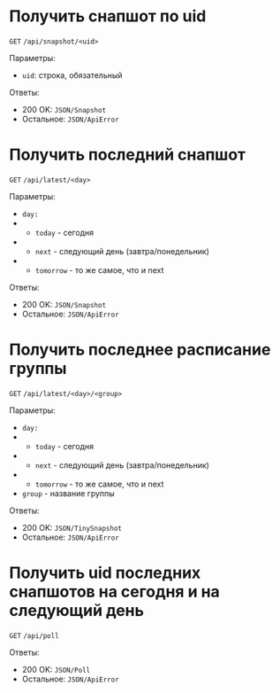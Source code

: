 # Получить снапшот по uid
`GET` `/api/snapshot/<uid>`

Параметры:
* `uid`: строка, обязательный

Ответы:
* 200 OK: `JSON/Snapshot`
* Остальное: `JSON/ApiError`
  
# Получить последний снапшот
`GET` `/api/latest/<day>`

Параметры:
* `day:` 
* * `today` - сегодня
* * `next` - следующий день (завтра/понедельник)
* * `tomorrow` - то же самое, что и next

Ответы:
* 200 OK: `JSON/Snapshot`
* Остальное: `JSON/ApiError`

# Получить последнее расписание группы
`GET` `/api/latest/<day>/<group>`

Параметры:
* `day:` 
* * `today` - сегодня
* * `next` - следующий день (завтра/понедельник)
* * `tomorrow` - то же самое, что и next
* `group` - название группы

Ответы:
* 200 OK: `JSON/TinySnapshot`
* Остальное: `JSON/ApiError`

# Получить uid последних снапшотов на сегодня и на следующий день
`GET` `/api/poll`

Ответы:
* 200 OK: `JSON/Poll`
* Остальное: `JSON/ApiError`